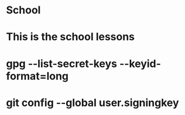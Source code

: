# School
# This is the school lessons

# gpg --list-secret-keys --keyid-format=long
# git config --global user.signingkey
